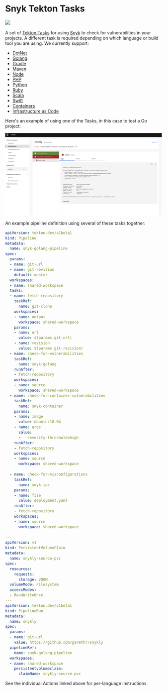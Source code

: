 # Snyk Tekton Tasks

![](https://github.com/garethr/snyk-tekton/workflows/Generate%20Snyk%20Tekton%20Tasks/badge.svg)

A set of [Tekton Tasks](https://tekton.dev/) for using [Snyk](https://snyk.io) to check for
vulnerabilities in your projects. A different task is required depending on which language or build tool
you are using. We currently support:

* [DotNet](dotnet)
* [Golang](golang)
* [Gradle](gradle)
* [Maven](maven)
* [Node](node)
* [PHP](php)
* [Python](python)
* [Ruby](ruby)
* [Scala](scala)
* [Swift](swift)
* [Containers](container)
* [Infrastructure as Code](iac)


Here's an example of using one of the Tasks, in this case to test a Go project:

![Snykly in Tekton](assets/snyk-tekton.png)

An example pipeline definition using several of these tasks together:

```yaml
apiVersion: tekton.dev/v1beta1
kind: Pipeline
metadata:
  name: snyk-golang-pipeline
spec:
  params:
  - name: git-url
  - name: git-revision
    default: master
  workspaces:
  - name: shared-workspace
  tasks:
  - name: fetch-repository
    taskRef:
      name: git-clone
    workspaces:
    - name: output
      workspace: shared-workspace
    params:
    - name: url
      value: $(params.git-url)
    - name: revision
      value: $(params.git-revision)
  - name: check-for-vulnerabilities
    taskRef:
      name: snyk-golang
    runAfter:
    - fetch-repository
    workspaces:
    - name: source
      workspace: shared-workspace
  - name: check-for-container-vulnerabilities
    taskRef:
      name: snyk-container
    params:
    - name: image
      value: ubuntu:18.04
    - name: args
      value:
      - --severity-threshold=high
    runAfter:
    - fetch-repository
    workspaces:
    - name: source
      workspace: shared-workspace

  - name: check-for-misconfigurations
    taskRef:
      name: snyk-iac
    params:
    - name: file
      value: deployment.yaml
    runAfter:
    - fetch-repository
    workspaces:
    - name: source
      workspace: shared-workspace

---
apiVersion: v1
kind: PersistentVolumeClaim
metadata:
  name: snykly-source-pvc
spec:
  resources:
    requests:
      storage: 200M
  volumeMode: Filesystem
  accessModes:
  - ReadWriteOnce
---
apiVersion: tekton.dev/v1beta1
kind: PipelineRun
metadata:
  name: snykly
spec:
  params:
  - name: git-url
    value: https://github.com/garethr/snykly
  pipelineRef:
    name: snyk-golang-pipeline
  workspaces:
  - name: shared-workspace
    persistentvolumeclaim:
      claimName: snykly-source-pvc
```


See the individual Actions linked above for per-language instructions.
